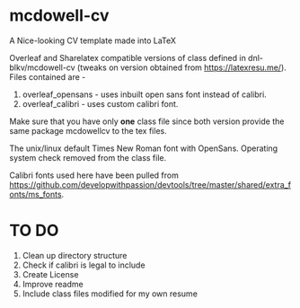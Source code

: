 # mcdowell-cv
A Nice-looking CV template made into LaTeX

Overleaf and Sharelatex compatible versions of class defined in dnl-blkv/mcdowell-cv (tweaks on version obtained from https://latexresu.me/). Files contained are -

1. overleaf_opensans - uses inbuilt open sans font instead of calibri.
2. overleaf_calibri - uses custom calibri font.

Make sure that you have only **one** class file since both version provide the same package mcdowellcv to the tex files.

The unix/linux default Times New Roman font with OpenSans. Operating system check removed from the class file.

Calibri fonts used here have been pulled from https://github.com/developwithpassion/devtools/tree/master/shared/extra_fonts/ms_fonts.


# TO DO
1. Clean up directory structure
2. Check if calibri is legal to include
3. Create License
4. Improve readme
5. Include class files modified for my own resume
